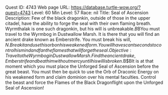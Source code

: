 Quest ID: 4743
Web page URL: https://database.turtle-wow.org/?quest=4743
Level: 60
Min Level: 57
Race: nil
Title: Seal of Ascension
Description: Few of the black dragonkin, outside of those in the upper citadel, have the ability to forge the seal with their own flaming breath. Wyrmthalak is one such dragonkin, but his will is unbreakable.$B$BYou must travel to the Wyrmbog in Dustwallow Marsh. It is there that you will find an ancient drake known as Emberstrife. You must break his will, $N. Break it and use this orb on his weakened form. You will have scant seconds to control his mind and fan the flames that will forge the seal.
Objective: Travel to the Wyrmbog in Dustwallow Marsh. Find the ancient drake, Emberstrife and beat him without mercy until his will is broken.$B$BIt is at that moment which you must place the Unforged Seal of Ascension before the great beast. You must then be quick to use the Orb of Draconic Energy on his weakened form and claim dominion over his mental faculties. Control the beast and force the Flames of the Black Dragonflight upon the Unforged Seal of Ascension!
